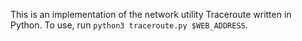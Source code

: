 This is an implementation of the network utility Traceroute written in Python. To use, run `python3 traceroute.py $WEB_ADDRESS`.